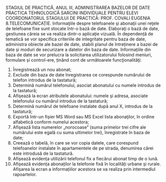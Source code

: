 STAGIUL DE PRACTICĂ, ANUL III,
ADMINISTRAREA BAZELOR DE DATE
PRACTICA TEHNOLOGICĂ
SARCINI INDIVIDUALE PENTRU ELEVI
COORDONATORUL STAGIULUI DE PRACTICĂ: PROF. COVALI EUGENIA
8.TELECOMUNICAȚIE. Informaţiile despre telefoanele şi abonaţii unei reţele
de telefoane fixe sunt stocate într-o bază de date.
Elaboraţi o bază de date, gestiunea căreia se va realiza dintr-o aplicaţie vizuală.
În dependență de tematică se vor specifica criteriile de integritate pentru baza
de date, administra obiecte ale bazei de date, stabili planul de întreținere a bazei
de date și moduri de securizare a datelor din baza de date. Informațiile din baza
de date se vor prelucra la solicitarea utilizatorului folosind meniuri, formulare
și control-ere, ținând cont de următoarele funcţionalităţi:
1) Înregistrează un nou abonat;
2) Exclude din baza de date înregistrarea ce corespunde numărului de telefon
introdus de la tastatură;
3) Determină numărul telefonului, asociat abonatului cu numele introdus de
la tastatură;
4) Afişează la ecran atributele abonatului: numele şi adresa, asociate
telefonului cu numărul introdus de la tastatură;
5) Determină numărul de telefoane instalate după anul X, introdus de la
tastatură;
6) Exportă într-un fișier MS Word sau MS Excel lista abonaţilor, în ordine
alfabetică conform numelui acestora;
7) Afişează lista numerelor „norocoase” (suma primelor trei cifre ale
numărului este egală cu suma ultimelor trei), înregistrate în baza de date;
8) Creează o tabelă, în care se vor copia datele, care corespund telefoanelor
instalate în apartamentele de pe strada, denumirea cărei este introdusă de la
tastatură.
9) Afișează evidența utilizării telefonul fix a fiecărui abonat timp de o lună.
10) Afișează evidența abonaților la telefonie fixă în localități urbane și rurale.
Afișarea la ecran a informațiilor acestora se va realiza prin intermediul
rapoartelor.